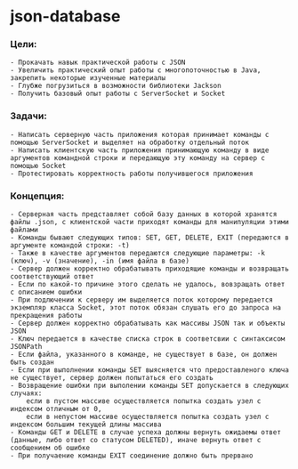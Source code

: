 # json-database
### Цели:
    - Прокачать навык практической работы с JSON  
    - Увеличить практический опыт работы с многопоточностью в Java, закрепить некоторые изученные материалы  
    - Глубже погрузиться в возможности библиотеки Jackson  
    - Получить базовый опыт работы с ServerSocket и Socket  
### Задачи:
    - Написать серверную часть приложения которая принимает команды с помощью ServerSocket и выделяет на обработку отдельный поток  
    - Написать клиентскую часть приложения принимающую команду в виде аргументов командной строки и передающую эту команду на сервер с помощью Socket  
    - Протестировать корректность работы получившегося приложения  
### Концепция:
    - Серверная часть представляет собой базу данных в которой хранятся файлы .json, с клиентской части приходят команды для манипуляции этими файлами  
    - Команды бывают следующих типов: SET, GET, DELETE, EXIT (передаются в аргументе командой строки: -t)  
    - Также в качестве аргументов передаются следующие параметры: -k (ключ), -v (значение), -in (имя файла в базе)  
    - Сервер должен корректно обрабатывать приходящие команды и возвращать соответствующий ответ  
    - Если по какой-то причине этого сделать не удалось, вовзращать ответ с описанием ошибки  
    - При подлючении к серверу им выделяется поток которому передается экземпляр класса Socket, этот поток обязан слушать его до запроса на прекращения работы  
    - Сервер должен корректно обрабатывать как массивы JSON так и объекты JSON  
    - Ключ передается в качестве списка строк в соответсвии с синтаксисом JSONPath  
    - Если файла, указанного в команде, не существует в базе, он должен быть создан  
    - Если при выполнении команды SET выясняется что предоставленого ключа не существует, сервер должен попытаться его создать  
    - Возвращение ошибки при выполении команды SET допускается в следующих случаях:  
        если в пустом массиве осуществляется попытка создать узел с индексом отличным от 0,  
        если в непустом массиве осуществляется попытка создать узел с индексом большим текущей длины массива  
    - Команды GET и DELETE в случае успеха должны вернуть ожидаемы ответ (данные, либо ответ со статусом DELETED), иначе вернуть ответ с сообщением об ошибке  
    - При получаение команды EXIT соединение должно быть прервано  
